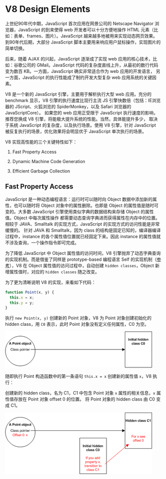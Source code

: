 # V8 Design Elements

上世纪90年代中期，JavaScript 首次应用在网景公司的 Netscape Navigator 浏览器，JavaScript 的到来使得 web
开发者可以十分方便地操作 HTML 元素（比如：表单、frames、图片）。JavaScript 越来越多地被用来实现动态网页效果。
到90年代后期，大部分 JavaScript 脚本主要用来响应用户鼠标操作，实现图片的简单切换。

后来，随着 AJAX 的兴起，JavaScript 逐渐成了实现 web 应用的核心技术，比如：谷歌公司的 GMail。JavaScript
代码的复杂度直线上升，从最初的数行代码变为数百 KB。一方面，JavaScript 确实非常适合作为 web 应用的开发语言，
另一方面，JavaScript 的执行性能成了制约开发大型复杂 web 应用系统的关键因素。

V8 是一个新的 JavaScript 引擎，主要用于解析执行大型 web 应用。充分的 benchmark 显示，V8 引擎的执行速度比现行主流
JS 引擎快数倍（包括：IE浏览器的 JScript、火狐浏览的 SpiderMonkey，以及 Safari 浏览器的 JavaScriptCore）。
如果您的 web 应用正受限于 JavaScript 执行速度的影响，推荐您换成 V8 引擎，将能极大提升系统的性能。当然，具体能提升多少，
取决于系统 JavaScript 的复杂度，以及执行场景。使用 V8 引擎，针对 JavaScript 被反复执行的场景，优化效果将会明显优于
JavaScript 单次执行的场景。

V8 实现高性能的三个关键特性如下：

1. Fast Property Access

2. Dynamic Machine Code Generation

3. Efficient Garbage Collection

## Fast Property Access

JavaScript 是一种动态编程语言：运行时可以随时向 Object 数据中添加新的属性，也可以随时将 Object 对象中的属性删除。也即是
Object 的属性值是随时可变的。大多数 JavaScript 引擎使用类似字典的数据结构来存储 Object 的属性值。Object 中每次属性操作
都需要动态查询字典进而获得属性在内存中的位置。相较于 JAVA、Smalltalk 的实现方式，JavaScript 的实现方式的访问性能是非常缓慢的。
针对 JAVA 和 Smalltalk，因为 class 的结构是固定已知的，编译器编译过程中，instance 的各个属性值位置就已经固定下来。因此
instance 的属性值就不涉及查询，一个操作指令即可完成。

为了降低 JavaScript 中 Object 属性值的访问时间，V8 引擎抛弃了动态字典查询的实现机制。而是借鉴了同样是 prototype-based
编程语言 Self 的实现机制（[参考](http://research.sun.com/self/papers/implementation.html)），V8 在 Object
属性值的访问过程中，自动创建 `hidden classes`，Object 新增属性值时，对应的 `hidden classes` 随之改变。

为了更为清晰说明 V8 的实现，来看如下代码：

```js
function Point(x, y) {
  this.x = x;
  this.y = y;
}
```

执行 `new Point(x, y)` 创建新的 Point 对象，V8 为 Point 对象创建初始化的 hidden class，用 `C0` 表示，此时 Point
对象没有定义任何属性，C0 为空。

![C0](./img/map_trans_a.png)

随即执行 Point 构造函数中的第一条语句 `this.x = x` 创建新的属性值 `x`，V8 执行：

创建新的 hidden class，名为 C1，C1 中包含 Point 对象 `x` 属性的相关信息，`x` 属性值存放在 Point 对象 offset 0 的位置。
将 Point 对象的 hidden class 由 C0 变成 C1。

![C1](./img/map_trans_b.png)


